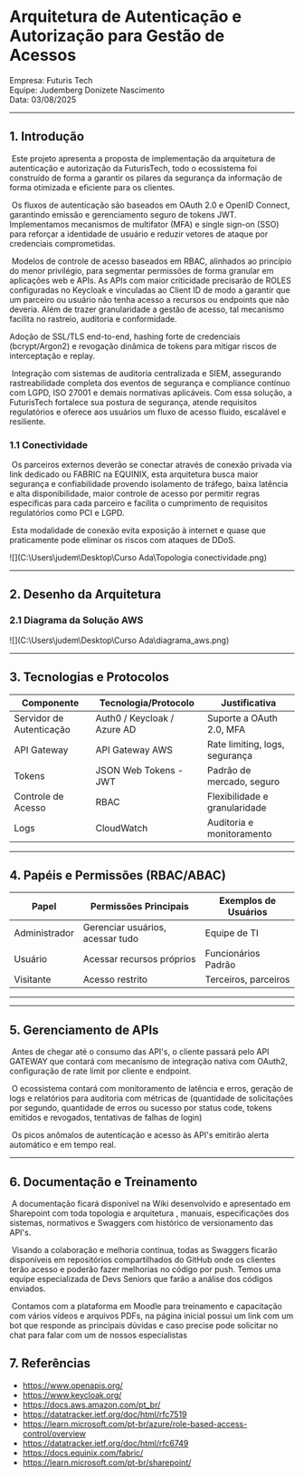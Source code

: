 # Arquitetura de Autenticação e Autorização para Gestão de Acessos

Empresa: Futuris Tech  
Equipe: Judemberg Donizete Nascimento  
Data: 03/08/2025

---

## 1. Introdução

​	Este projeto apresenta a proposta de implementação da arquitetura de autenticação e autorização da FuturisTech, todo o ecossistema foi construído de forma a garantir os pilares da segurança da informação de forma otimizada e eficiente para os clientes.

​	Os fluxos de autenticação são baseados em OAuth 2.0 e OpenID Connect, garantindo emissão e gerenciamento seguro de tokens JWT. Implementamos mecanismos de multifator (MFA) e single sign-on (SSO) para reforçar a identidade de usuário e reduzir vetores de ataque por credenciais comprometidas.

​	Modelos de controle de acesso baseados em RBAC, alinhados ao princípio do menor privilégio, para segmentar permissões de forma granular em aplicações web e APIs. As APIs com maior criticidade precisarão de ROLES configuradas no Keycloak e vinculadas ao Client ID de modo a garantir que um parceiro ou usuário não tenha acesso a recursos ou endpoints que não deveria. Além de trazer granularidade a gestão de acesso, tal mecanismo facilita no rastreio, auditoria e conformidade.

Adoção de SSL/TLS end-to-end, hashing forte de credenciais (bcrypt/Argon2) e revogação dinâmica de tokens para mitigar riscos de interceptação e replay.

​	Integração com sistemas de auditoria centralizada e SIEM, assegurando rastreabilidade completa dos eventos de segurança e compliance contínuo com LGPD, ISO 27001 e demais normativas aplicáveis.
Com essa solução, a FuturisTech fortalece sua postura de segurança, atende requisitos regulatórios e oferece aos usuários um fluxo de acesso fluido, escalável e resiliente.

### 1.1 Conectividade

​	Os parceiros externos deverão se conectar através de conexão privada via link dedicado ou FABRIC na EQUINIX, esta arquitetura busca maior segurança e confiabilidade provendo isolamento de tráfego, baixa latência e alta disponibilidade, maior controle de acesso por permitir regras específicas para cada parceiro e facilita o cumprimento de requisitos regulatórios como PCI e LGPD.

​	Esta modalidade de conexão evita exposição à internet e quase que praticamente pode eliminar os riscos com ataques de DDoS.

![](C:\Users\judem\Desktop\Curso Ada\Topologia conectividade.png)

---

## 2. Desenho da Arquitetura

### 2.1 Diagrama da Solução AWS

![](C:\Users\judem\Desktop\Curso Ada\diagrama_aws.png)



---

## 3. Tecnologias e Protocolos

| Componente               | Tecnologia/Protocolo      | Justificativa                       |
|--------------------------|---------------------------|-------------------------------------|
| Servidor de Autenticação | Auth0 / Keycloak / Azure AD | Suporte a OAuth 2.0, MFA      |
| API Gateway              | API Gateway AWS    | Rate limiting, logs, segurança      |
| Tokens                   | JSON Web Tokens - JWT     | Padrão de mercado, seguro           |
| Controle de Acesso       | RBAC               | Flexibilidade e granularidade       |
| Logs                     | CloudWatch    | Auditoria e monitoramento           |

---

## 4. Papéis e Permissões (RBAC/ABAC)

| Papel         | Permissões Principais         | Exemplos de Usuários       |
|---------------|-------------------------------|----------------------------|
| Administrador | Gerenciar usuários, acessar tudo | Equipe de TI              |
| Usuário       | Acessar recursos próprios     | Funcionários Padrão        |
| Visitante     | Acesso restrito               | Terceiros, parceiros       |



---

---

## 5. Gerenciamento de APIs

​	Antes de chegar até o consumo das API's, o cliente passará pelo API GATEWAY que contará com mecanismo de integração nativa com OAuth2, configuração de rate limit por cliente e endpoint.

​	O ecossistema contará com monitoramento de latência e erros, geração de logs e relatórios para auditoria com métricas de (quantidade de solicitações por segundo, quantidade de erros ou sucesso por status code, tokens emitidos e revogados, tentativas de falhas de login)

​	Os picos anômalos de autenticação e acesso às API's emitirão alerta automático e em tempo real.

---

## 6. Documentação e Treinamento

​	A documentação ficará disponível na Wiki desenvolvido e apresentado em Sharepoint com toda topologia e arquitetura , manuais, especificações dos sistemas, normativos e Swaggers com histórico de versionamento das API's. 

​	Visando a colaboração e melhoria contínua, todas as Swaggers ficarão disponíveis em repositórios compartilhados do GitHub onde os clientes terão acesso e poderão fazer  melhorias no código por push. Temos uma equipe especializada de Devs Seniors que farão a análise dos códigos enviados.

​	Contamos com a plataforma em Moodle para treinamento e capacitação com vários vídeos e arquivos PDFs, na página inicial possui um link com um bot que responde as principais dúvidas e caso precise pode solicitar no chat para falar com um de nossos especialistas

## 7. Referências

- https://www.openapis.org/
- https://www.keycloak.org/
- https://docs.aws.amazon.com/pt_br/
- https://datatracker.ietf.org/doc/html/rfc7519 
- https://learn.microsoft.com/pt-br/azure/role-based-access-control/overview
- https://datatracker.ietf.org/doc/html/rfc6749
- https://docs.equinix.com/fabric/
- https://learn.microsoft.com/pt-br/sharepoint/